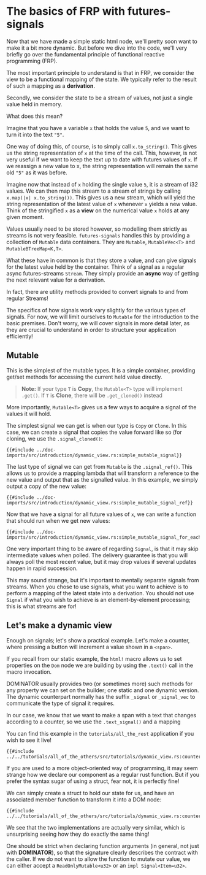 # The basics of FRP with futures-signals

Now that we have made a simple static html node, we'll pretty soon want to make it a bit more dynamic.
But before we dive into the code, we'll very briefly go over the fundamental principle of functional reactive programming (FRP).

The most important principle to understand is that in FRP, we consider the view to be a functional mapping of the state.
We typically refer to the result of such a mapping as a **derivation**.

Secondly, we consider the state to be a stream of values, not just a single value held in memory.

What does this mean?

Imagine that you have a variable `x` that holds the value `5`, and we want to turn it into the text `"5"`.

One way of doing this, of course, is to simply call `x.to_string()`.
This gives us the string representation of `x` at the time of the call.
This, however, is not very useful if we want to keep the text up to date with futures values of `x`.
If we reassign a new value to x, the string representation will remain the same old `"5"` as it was before.

Imagine now that instead of `x` holding the single value `5`, it is a stream of i32 values.
We can then map this stream to a stream of strings by calling `x.map(|x| x.to_string())`.
This gives us a new stream, which will yield the string representation of the latest value of `x` whenever `x` yields a new value.
Think of the stringified `x` as a **view** on the numerical value `x` holds at any given moment.

Values usually need to be stored however, so modelling them strictly as streams is not very feasible. 
`futures-signals` handles this by providing a collection of `Mutable` data containers.
They are `Mutable`, `MutableVec<T>` and `MutableBTreeMap<K,T>`.

What these have in common is that they store a value, and can give signals for the latest value held by the container.
Think of a signal as a regular async futures-streams `Stream`. 
They simply provide an **async** way of getting the next relevant value for a derivation.

In fact, there are utility methods provided to convert signals to and from regular Streams!

The specifics of how signals work vary slightly for the various types of signals.
For now, we will limit ourselves to `Mutable` for the introduction to the basic premises.
Don't worry, we will cover signals in more detail later, as they are crucial to understand in order to structure your application efficiently!

## Mutable<T>

This is the simplest of the mutable types.
It is a simple container, providing get/set methods for accessing the current held value directly.

> **Note:** If your type `T` is **Copy**, the `Mutable<T>` type will implement `.get()`. 
If `T` is **Clone**, there will be `.get_cloned()` instead

More importantly, `Mutable<T>` gives us a few ways to acquire a signal of the values it will hold.

The simplest signal we can get is when our type is `Copy` or `Clone`.
In this case, we can create a signal that copies the value forward like so (for cloning, we use the `.signal_cloned()`:

```rust,no_run,noplayground
{{#include ../doc-imports/src/introduction/dynamic_view.rs:simple_mutable_signal}}
```

The last type of signal we can get from `Mutable` is the `.signal_ref()`.
This allows us to provide a mapping lambda that will transform a reference to the new value and output that as the signalled value.
In this example, we simply output a copy of the new value:

```rust,no_run,noplayground
{{#include ../doc-imports/src/introduction/dynamic_view.rs:simple_mutable_signal_ref}}
```

Now that we have a signal for all future values of `x`, we can write a function that should run when we get new values:

```rust,no_run,noplayground
{{#include ../doc-imports/src/introduction/dynamic_view.rs:simple_mutable_signal_for_each}}
```

One very important thing to be aware of regarding `Signal`, is that it may skip intermediate values when polled.
The delivery guarantee is that you will always poll the most recent value, but it may drop values if several updates happen in rapid succession.

This may sound strange, but it's important to mentally separate signals from streams.
When you chose to use signals, what you want to achieve is to perform a mapping of the latest state into a derivation.
You should not use `Signal` if what you wish to achieve is an element-by-element processing; this is what streams are for! 

## Let's make a dynamic view

Enough on signals; let's show a practical example.
Let's make a counter, where pressing a button will increment a value shown in a `<span>`.

If you recall from our static example, the `html!` macro allows us to set properties on the `Dom` node we are building by using the `.text()` call in the macro invocation.

DOMINATOR usually provides two (or sometimes more) such methods for any property we can set on the builder; one static and one dynamic version.
The dynamic counterpart normally has the suffix `_signal` or `_signal_vec` to communicate the type of signal it requires.

In our case, we know that we want to make a span with a text that changes according to a counter, so we use the `.text_signal()` and a mapping 

You can find this example in the `tutorials/all_the_rest` application if you wish to see it live!

```rust,no_run,noplayground
{{#include ../../tutorials/all_of_the_others/src/tutorials/dynamic_view.rs:counter}}
```

If you are used to a more object-oriented way of programming, it may seem strange how we declare our component as a regular rust function.
But if you prefer the syntax sugar of using a struct, fear not, it is perfectly fine!

We can simply create a struct to hold our state for us, and have an associated member function to transform it into a DOM node: 

```rust,no_run,noplayground
{{#include ../../tutorials/all_of_the_others/src/tutorials/dynamic_view.rs:counter_struct}}
```

We see that the two implementations are actually very similar, which is unsurprising seeing how they do exactly the same thing!

One should be strict when declaring function arguments (in general, not just with **DOMINATOR**), so that the signature clearly describes the contract with the caller.
If we do not want to allow the function to mutate our value, we can either accept a `ReadOnlyMutable<u32>` or an `impl Signal<Item=u32>`.
